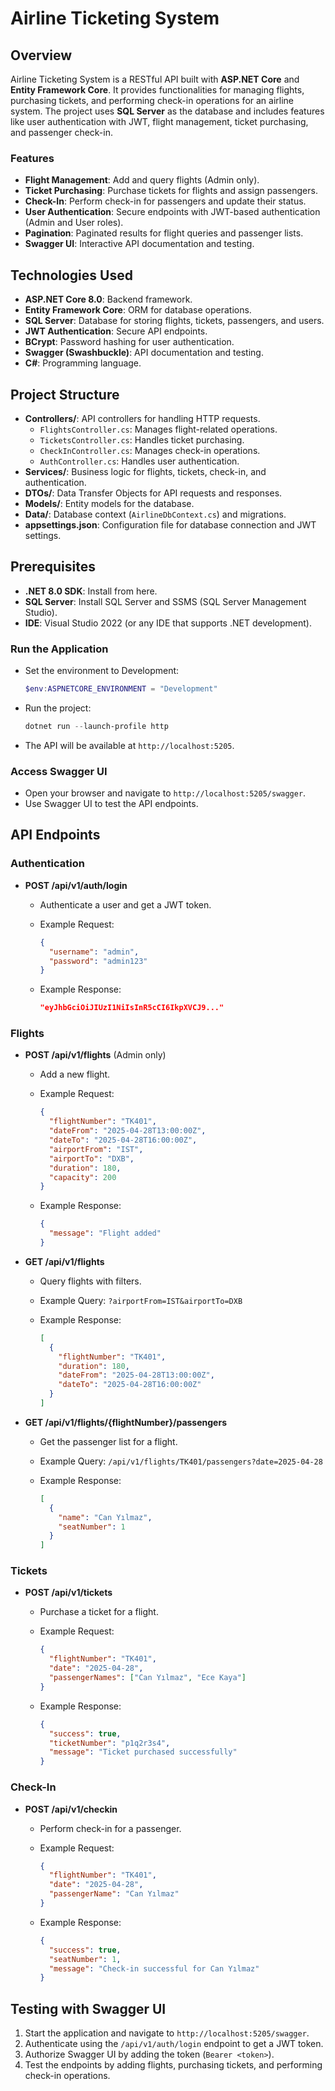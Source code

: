# Airline Ticketing System

## Overview

Airline Ticketing System is a RESTful API built with **ASP.NET Core** and **Entity Framework Core**. It provides functionalities for managing flights, purchasing tickets, and performing check-in operations for an airline system. The project uses **SQL Server** as the database and includes features like user authentication with JWT, flight management, ticket purchasing, and passenger check-in.

### Features

- **Flight Management**: Add and query flights (Admin only).
- **Ticket Purchasing**: Purchase tickets for flights and assign passengers.
- **Check-In**: Perform check-in for passengers and update their status.
- **User Authentication**: Secure endpoints with JWT-based authentication (Admin and User roles).
- **Pagination**: Paginated results for flight queries and passenger lists.
- **Swagger UI**: Interactive API documentation and testing.

## Technologies Used

- **ASP.NET Core 8.0**: Backend framework.
- **Entity Framework Core**: ORM for database operations.
- **SQL Server**: Database for storing flights, tickets, passengers, and users.
- **JWT Authentication**: Secure API endpoints.
- **BCrypt**: Password hashing for user authentication.
- **Swagger (Swashbuckle)**: API documentation and testing.
- **C#**: Programming language.

## Project Structure

- **Controllers/**: API controllers for handling HTTP requests.
  - `FlightsController.cs`: Manages flight-related operations.
  - `TicketsController.cs`: Handles ticket purchasing.
  - `CheckInController.cs`: Manages check-in operations.
  - `AuthController.cs`: Handles user authentication.
- **Services/**: Business logic for flights, tickets, check-in, and authentication.
- **DTOs/**: Data Transfer Objects for API requests and responses.
- **Models/**: Entity models for the database.
- **Data/**: Database context (`AirlineDbContext.cs`) and migrations.
- **appsettings.json**: Configuration file for database connection and JWT settings.

## Prerequisites

- **.NET 8.0 SDK**: Install from here.
- **SQL Server**: Install SQL Server and SSMS (SQL Server Management Studio).
- **IDE**: Visual Studio 2022 (or any IDE that supports .NET development).


### Run the Application

- Set the environment to Development:

  ```powershell
  $env:ASPNETCORE_ENVIRONMENT = "Development"
  ```
- Run the project:

  ```powershell
  dotnet run --launch-profile http
  ```
- The API will be available at `http://localhost:5205`.

### Access Swagger UI

- Open your browser and navigate to `http://localhost:5205/swagger`.
- Use Swagger UI to test the API endpoints.

## API Endpoints

### Authentication

- **POST /api/v1/auth/login**
  - Authenticate a user and get a JWT token.
  - Example Request:

    ```json
    {
      "username": "admin",
      "password": "admin123"
    }
    ```
  - Example Response:

    ```json
    "eyJhbGciOiJIUzI1NiIsInR5cCI6IkpXVCJ9..."
    ```

### Flights

- **POST /api/v1/flights** (Admin only)
  - Add a new flight.
  - Example Request:

    ```json
    {
      "flightNumber": "TK401",
      "dateFrom": "2025-04-28T13:00:00Z",
      "dateTo": "2025-04-28T16:00:00Z",
      "airportFrom": "IST",
      "airportTo": "DXB",
      "duration": 180,
      "capacity": 200
    }
    ```
  - Example Response:

    ```json
    {
      "message": "Flight added"
    }
    ```
- **GET /api/v1/flights**
  - Query flights with filters.
  - Example Query: `?airportFrom=IST&airportTo=DXB`
  - Example Response:

    ```json
    [
      {
        "flightNumber": "TK401",
        "duration": 180,
        "dateFrom": "2025-04-28T13:00:00Z",
        "dateTo": "2025-04-28T16:00:00Z"
      }
    ]
    ```
- **GET /api/v1/flights/{flightNumber}/passengers**
  - Get the passenger list for a flight.
  - Example Query: `/api/v1/flights/TK401/passengers?date=2025-04-28`
  - Example Response:

    ```json
    [
      {
        "name": "Can Yılmaz",
        "seatNumber": 1
      }
    ]
    ```

### Tickets

- **POST /api/v1/tickets**
  - Purchase a ticket for a flight.
  - Example Request:

    ```json
    {
      "flightNumber": "TK401",
      "date": "2025-04-28",
      "passengerNames": ["Can Yılmaz", "Ece Kaya"]
    }
    ```
  - Example Response:

    ```json
    {
      "success": true,
      "ticketNumber": "p1q2r3s4",
      "message": "Ticket purchased successfully"
    }
    ```

### Check-In

- **POST /api/v1/checkin**
  - Perform check-in for a passenger.
  - Example Request:

    ```json
    {
      "flightNumber": "TK401",
      "date": "2025-04-28",
      "passengerName": "Can Yılmaz"
    }
    ```
  - Example Response:

    ```json
    {
      "success": true,
      "seatNumber": 1,
      "message": "Check-in successful for Can Yılmaz"
    }
    ```

## Testing with Swagger UI

1. Start the application and navigate to `http://localhost:5205/swagger`.
2. Authenticate using the `/api/v1/auth/login` endpoint to get a JWT token.
3. Authorize Swagger UI by adding the token (`Bearer <token>`).
4. Test the endpoints by adding flights, purchasing tickets, and performing check-in operations.

